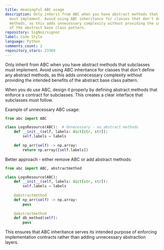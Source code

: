 ```yaml
---
title: meaningful ABC usage
description: Only inherit from ABC when you have abstract methods that subclasses
  must implement. Avoid using ABC inheritance for classes that don't define any abstract
  methods, as this adds unnecessary complexity without providing the intended benefits
  of the abstract base class pattern.
repository: SigNoz/signoz
label: Code Style
language: Python
comments_count: 2
repository_stars: 23369
---
```


Only inherit from ABC when you have abstract methods that subclasses must implement. Avoid using ABC inheritance for classes that don't define any abstract methods, as this adds unnecessary complexity without providing the intended benefits of the abstract base class pattern.

When you do use ABC, design it properly by defining abstract methods that enforce a contract for subclasses. This creates a clear interface that subclasses must follow.

Example of unnecessary ABC usage:
```python
from abc import ABC

class LogsResource(ABC):  # Unnecessary - no abstract methods
    def __init__(self, labels: dict[str, str]):
        self.labels = labels
    
    def np_arr(self) -> np.array:
        return np.array([self.labels])
```

Better approach - either remove ABC or add abstract methods:
```python
from abc import ABC, abstractmethod

class LogsResource(ABC):
    def __init__(self, labels: dict[str, str]):
        self.labels = labels
    
    @abstractmethod
    def np_arr(self) -> np.array:
        pass
    
    @abstractmethod
    def db_method(self):
        pass
```

This ensures that ABC inheritance serves its intended purpose of enforcing implementation contracts rather than adding unnecessary abstraction layers.